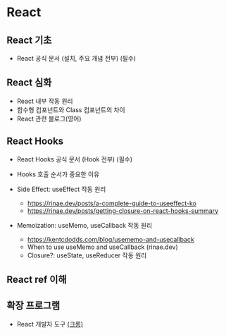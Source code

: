 # React

## React 기초

- React 공식 문서 (설치, 주요 개념 전부) (필수)

## React 심화

- React 내부 작동 원리
- 함수형 컴포넌트와 Class 컴포넌트의 차이
- React 관련 블로그(영어)

## React Hooks

- React Hooks 공식 문서 (Hook 전부) (필수)
- Hooks 호출 순서가 중요한 이유
- Side Effect: useEffect 작동 원리

  - https://rinae.dev/posts/a-complete-guide-to-useeffect-ko
  - https://rinae.dev/posts/getting-closure-on-react-hooks-summary

- Memoization: useMemo, useCallback 작동 원리

  - https://kentcdodds.com/blog/usememo-and-usecallback
  - When to use useMemo and useCallback (rinae.dev)
  - Closure?: useState, useReducer 작동 원리

## React ref 이해

## 확장 프로그램

- React 개발자 도구 [(크롬)](https://chrome.google.com/webstore/detail/react-developer-tools/fmkadmapgofadopljbjfkapdkoienihi)
